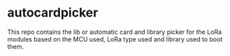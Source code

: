 # autocardpicker
This repo contains the lib or automatic card and library picker for the LoRa modules based on the MCU used, LoRa type used and library used to boot them.
